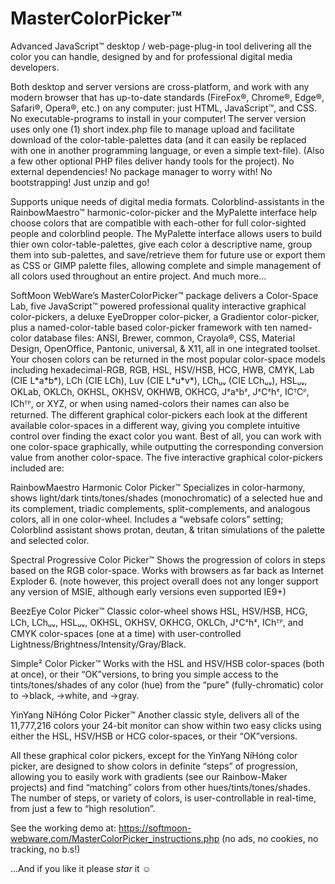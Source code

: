 # MasterColorPicker™
Advanced JavaScript™ desktop / web-page-plug-in tool delivering all the color you can handle, designed by and for professional digital media developers.

Both desktop and server versions are cross-platform, and work with any modern browser that has up-to-date standards (FireFox®, Chrome®, Edge®, Safari®, Opera®, etc.) on any computer: just HTML, JavaScript™, and CSS.  No executable-programs to install in your computer!  The server version uses only one (1) short index.php file to manage upload and facilitate download of the color-table-palettes data (and it can easily be replaced with one in another programming language, or even a simple text-file).  (Also a few other optional PHP files deliver handy tools for the project).
No external dependencies!  No package manager to worry with!  No bootstrapping!  Just unzip and go!

Supports unique needs of digital media formats.
Colorblind-assistants in the RainbowMaestro™ harmonic-color-picker and the MyPalette interface help choose colors that are compatible with each-other for full color-sighted people and colorblind people.
The MyPalette interface allows users to build thier own color-table-palettes, give each color a descriptive name, group them into sub-palettes, and save/retrieve them for future use or export them as CSS or GIMP palette files, allowing complete and simple management of all colors used throughout an entire project.
And much more...

SoftMoon WebWare’s MasterColorPicker™ package delivers a Color-Space Lab, five JavaScript™ powered professional quality interactive graphical color-pickers, a deluxe EyeDropper color-picker, a Gradientor color-picker, plus a named-color-table based color-picker framework with ten named-color database files: ANSI, Brewer, common, Crayola®, CSS, Material Design, OpenOffice, Pantonic, universal, & X11, all in one integrated toolset.  Your chosen colors can be returned in the most popular color-space models including hexadecimal-RGB, RGB, HSL, HSV/HSB, HCG, HWB, CMYK, Lab (CIE L\*a\*b\*), LCh (CIE LCh), Luv (CIE L\*u\*v\*), LChᵤᵥ (CIE LChᵤᵥ), HSLᵤᵥ, OKLab, OKLCh, OKHSL, OKHSV, OKHWB, OKHCG, Jᶻaᶻbᶻ, JᶻCᶻhᶻ, ICᵀCᴾ, IChᵀᴾ, or XYZ, or when using named-colors their names can also be returned.  The different graphical color-pickers each look at the different available color-spaces in a different way, giving you complete intuitive control over finding the exact color you want.  Best of all, you can work with one color-space graphically, while outputting the corresponding conversion value from another color-space.  The five interactive graphical color-pickers included are:

RainbowMaestro Harmonic Color Picker™
    Specializes in color-harmony, shows light/dark tints/tones/shades (monochromatic) of a selected hue and its complement, triadic complements, split-complements, and analogous colors, all in one color-wheel. Includes a “websafe colors” setting;  Colorblind assistant shows protan, deutan, & tritan simulations of the palette and selected color.
    
Spectral Progressive Color Picker™
    Shows the progression of colors in steps based on the RGB color-space.  Works with browsers as far back as Internet Exploder 6. (note however, this project overall does not any longer support any version of MSIE, although early versions even supported IE9+)
    
BeezEye Color Picker™
    Classic color-wheel shows HSL, HSV/HSB, HCG, LCh, LChᵤᵥ, HSLᵤᵥ, OKHSL, OKHSV, OKHCG, OKLCh, JᶻCᶻhᶻ, IChᵀᴾ, and CMYK color-spaces (one at a time) with user-controlled Lightness/Brightness/Intensity/Gray/Black.
    
Simple² Color Picker™
    Works with the HSL and HSV/HSB color-spaces (both at once), or their “OK”versions, to bring you simple access to the tints/tones/shades of any color (hue) from the “pure” (fully-chromatic) color to →black, →white, and →gray.
    
YinYang NíHóng Color Picker™
    Another classic style, delivers all of the 11,777,216 colors your 24-bit monitor can show within two easy clicks using either the HSL, HSV/HSB or HCG color-spaces, or their “OK”versions.

All these graphical color pickers, except for the YinYang NíHóng color picker, are designed to show colors in definite “steps” of progression, allowing you to easily work with gradients (see our Rainbow-Maker projects) and find “matching” colors from other hues/tints/tones/shades.  The number of steps, or variety of colors, is user-controllable in real-time, from just a few to “high resolution”.

See the working demo at:
https://softmoon-webware.com/MasterColorPicker_instructions.php
(no ads, no cookies, no tracking, no b.s!)

...And if you like it please *star* it ☺
